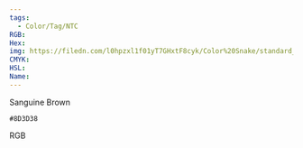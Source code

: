 ```yaml
---
tags:
  - Color/Tag/NTC
RGB:
Hex:
img: https://filedn.com/l0hpzxl1f01yT7GHxtF8cyk/Color%20Snake/standard_csv_to_svg/8D3D38.svg
CMYK:
HSL:
Name:
---
```

Sanguine Brown
```palette
#8D3D38
```
RGB
